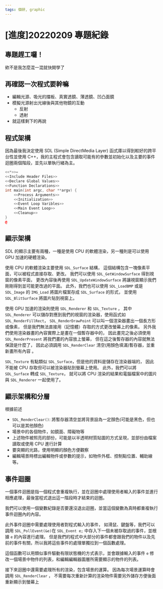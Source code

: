 ```yaml
---
tags: 個研, graphic
---
```


# [進度]20220209 專題紀錄

## 專題趕工囉！

欸不是我怎麼混一混就快開學了

## 再確認一次程式要幹嘛

- 編輯光源、吸光的擋板、真實透鏡、薄透鏡、凹凸面鏡
- 模擬光源射出光線後與其他物鏡的互動
  - 反射
  - 透射
- 就這樣剩下的再說

## 程式架構

因為最後我決定使用 SDL (Simple DirectMedia Layer) 函式庫以得到較好的跨平台性並使用 C++，我的主程式會包含讀取可能有的參數並初始化以及主要的事件迴圈兩個階段，並先以單執行緒為主。

```c++
<<*>>=
<<Include Header Files>>
<<Declare Global Values>>
<<Function Declarations>>
int main(int argc, char **argv) {
    <<Process Arguments>>
    <<Initialization>>
    <<Event Loop Varibles>>
    <<Main Event Loop>>
    <<Cleanup>>
}
@
```

## 顯示架構

SDL 的顯示主要有兩種，一種是使用 CPU 的軟體渲染，另一種則是可以使用 GPU 加速的硬體渲染。

使用 CPU 的軟體渲染主要使用 `SDL_Surface` 結構，
這個結構包含一塊像素平面，可以被程式直接存取、更改。
我們可以使用 `SDL_GetWindowSurface` 得到視窗的像素平面，
更改內容後再使用 `SDL_UpdateWindowSurface` 將讓視窗顯示我們剛剛得到並可能更改過的平面。
此外，我們也可以使用 `SDL_LoadBMP` 或是 `SDL_Image` 的 `IMG_Load` 將圖片檔案存成 `SDL_Surface` 的形式，
並使用 `SDL_BlitSurface` 將圖片貼到視窗上。

使用 GPU 加速的渲染則使用 `SDL_Renderer` 和 `SDL_Texture` ，
其中 `SDL_Renderer` 可以儲存對應到我們的視窗的渲染器，使用函式如 `SDL_RenderFillRect`，
`SDL_RenderDrawPoint` 可以叫一個渲染器畫出一個長方形或像素，
但是我們無法直接用（記憶體）存取的方式更改螢幕上的像素。
另外我們使用渲染器畫的內容實際上是畫在一個暫存器中的，
因此畫完之後必須使用 `SDL_RenderPresent` 將我們畫的內容放上螢幕，
但在這之後暫存器的內容就無法保證是什麼了，
因此必須調用 `SDL_RenderClear` 清空(用顏色填滿)暫存器，並重新畫所有內容
。

`SDL_Texture` 有點類似 `SDL_Surface`，但是他的資料是儲存在渲染器端的，
因此不能被 CPU 存取但可以被渲染器貼到螢幕上使用。
此外，我們可以將 `SDL_Surface` 轉成 `SDL_Texture`，
就可以將 CPU 渲染的結果和電腦檔案中的圖片與 `SDL_Renderer` 一起使用了。

## 顯示架構和分層

根據前述

- `SDL_RenderClear()`: 將暫存器清空並將背景設為一定顏色(可能是黑色，但也可以是其他顏色)
- 場景中的各個物件，如鏡面、障礙物等
- 上述物件被照亮的部份，可能是以半透明材質貼圖的方式呈現，並部份由檔案讀取或使用 CPU 進行計算
- 要突顯的光路，使用明顯的顏色方便觀察
- 編輯場景時標出編輯物件或參數的提示，如物件外框、控制點位置、輔助線等。

## 事件迴圈

一個事件迴圈是指一個程式會重複執行，並在迴圈中處理使用者輸入的事件並進行相應處理，最後當程式退出這一階段時才結束的迴圈。

我們可以使用一個變數紀錄是否要還沒退出迴圈，並當這個變數為真時都重複執行事件迴圈內的內容。

此外事件迴圈中需要處理使用者對程式輸入的事件，
如滑鼠、鍵盤等，我們可以調用 `SDL_PollEvent(&e)`在 `SDL_Event e;` 中存入下一個未被存取過的事件，並根據 `e` 的內容進行處理。
但是我們的程式中大部分的事件都會跟我們的物件以及先前的事件有關，所以我將這些事件的處理單獨拉到一個函數處理。

這個函數可以用類似事件驅動有限狀態機的方式表示，並會跟據輸入的事件 `e` 修改一個場景中物件的列表，和編輯編輯器圖層所需要顯示的物件的列表。

接下來迴圈中還需要處理所有的渲染，包含場景的運算。
因為每次場景運算時會調用 `SDL_RenderClear` ，
不需要每次重新計算的渲染物件需要另外儲存方便後面重新顯示到螢幕上
